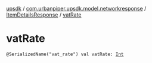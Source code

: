 [upsdk](../../index.md) / [com.urbanpiper.upsdk.model.networkresponse](../index.md) / [ItemDetailsResponse](index.md) / [vatRate](./vat-rate.md)

# vatRate

`@SerializedName("vat_rate") val vatRate: `[`Int`](https://kotlinlang.org/api/latest/jvm/stdlib/kotlin/-int/index.html)